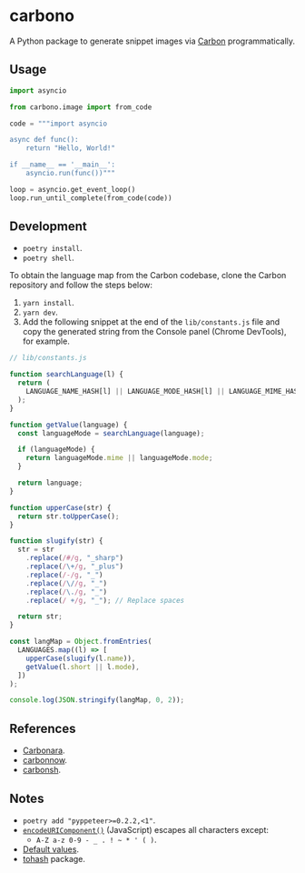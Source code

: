 # carbono

A Python package to generate snippet images via [Carbon](https://carbon.now.sh/) programmatically.

## Usage

```python
import asyncio

from carbono.image import from_code

code = """import asyncio

async def func():
    return "Hello, World!"

if __name__ == '__main__':
    asyncio.run(func())"""

loop = asyncio.get_event_loop()
loop.run_until_complete(from_code(code))
```

## Development

- `poetry install`.
- `poetry shell`.

To obtain the language map from the Carbon codebase, clone the Carbon repository and follow the steps below:

1. `yarn install`.
2. `yarn dev`.
3. Add the following snippet at the end of the `lib/constants.js` file and copy the generated string from the Console panel (Chrome DevTools), for example.

```js
// lib/constants.js

function searchLanguage(l) {
  return (
    LANGUAGE_NAME_HASH[l] || LANGUAGE_MODE_HASH[l] || LANGUAGE_MIME_HASH[l]
  );
}

function getValue(language) {
  const languageMode = searchLanguage(language);

  if (languageMode) {
    return languageMode.mime || languageMode.mode;
  }

  return language;
}

function upperCase(str) {
  return str.toUpperCase();
}

function slugify(str) {
  str = str
    .replace(/#/g, "_sharp")
    .replace(/\+/g, "_plus")
    .replace(/-/g, "_")
    .replace(/\//g, "_")
    .replace(/\./g, "_")
    .replace(/ +/g, "_"); // Replace spaces

  return str;
}

const langMap = Object.fromEntries(
  LANGUAGES.map((l) => [
    upperCase(slugify(l.name)),
    getValue(l.short || l.mode),
  ])
);

console.log(JSON.stringify(langMap, 0, 2));
```

## References

- [Carbonara](https://github.com/petersolopov/carbonara).
- [carbonnow](https://github.com/pokurt/carbon-now-sh-API-Wrapper).
- [carbonsh](https://github.com/MrMarble/carbonsh).

## Notes

- `poetry add "pyppeteer>=0.2.2,<1"`.
- [`encodeURIComponent()`](https://developer.mozilla.org/en-US/docs/Web/JavaScript/Reference/Global_Objects/encodeURIComponent) (JavaScript) escapes all characters except:
  - `A-Z a-z 0-9 - _ . ! ~ * ' ( )`.
- [Default values](https://github.com/carbon-app/carbon/blob/main/lib/constants.js).
- [tohash](https://www.npmjs.com/package/tohash) package.
